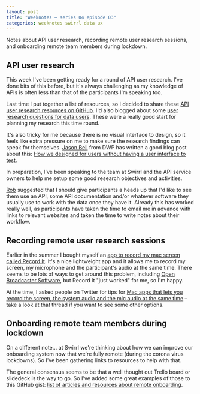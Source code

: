 ```yaml
---
layout: post
title: "Weeknotes – series 04 episode 03"
categories: weeknotes swirrl data ux
---
```


<p class="lede">Notes about API user research, recording remote user research sessions, and onboarding remote team members during lockdown.</p>

## API user research

This week I've been getting ready for a round of API user research. I've done bits of this before, but it's always challenging as my knowledge of APIs is often less than that of the participants I'm speaking too.

Last time I put together a list of resources, so I decided to share these [API user research resources on GitHub](https://gist.github.com/benjystanton/295d6a84f58e62ab02e36f59491cbcad). I'd also blogged about some [user research questions for data users](/blog/user-research-questions-for-data-users/). These were a really good start for planning my research this time round.

It's also tricky for me because there is no visual interface to design, so it feels like extra pressure on me to make sure the research findings can speak for themselves. [Jason Bell](https://twitter.com/AgileTimelord) from DWP has written a good blog post about this: [How we designed for users without having a user interface to test](https://dwpdigital.blog.gov.uk/2018/04/20/how-we-designed-for-users-without-having-a-user-interface-to-test/).

In preparation, I've been speaking to the team at Swirrl and the API service owners to help me setup some good research objectives and activities.

[Rob](https://twitter.com/robchamberspfc) suggested that I should give participants a heads up that I'd like to see them use an API, some API documentation and/or whatever software they usually use to work with the data once they have it. Already this has worked really well, as participants have taken the time to email me in advance with links to relevant websites and taken the time to write notes about their workflow.

## Recording remote user research sessions

Earlier in the summer I bought myself an [app to record my mac screen called Record It](http://buildtoconnect.com/en/products/recordit). It's a nice lightweight app and it allows me to record my screen, my microphone and the participant's audio at the same time. There seems to be lots of ways to get around this problem, including [Open Broadcaster Software](https://obsproject.com/), but Record It "just worked" for me, so I'm happy.

At the time, I asked people on Twitter for tips for [Mac apps that lets you record the screen, the system audio and the mic audio at the same time](https://twitter.com/benjystanton/status/1288075299444449281) – take a look at that thread if you want to see some other options.

## Onboarding remote team members during lockdown

On a different note… at Swirrl we're thinking about how we can improve our onboarding system now that we're fully remote (during the corona virus lockdowns). So I've been gathering links to resources to help with that.

The general consensus seems to be that a well thought out Trello board or slidedeck is the way to go. So I've added some great examples of those to this GitHub gist: [list of articles and resources about remote onboarding](https://gist.github.com/benjystanton/c745b0c400eb7d73e2766686dff6de78).